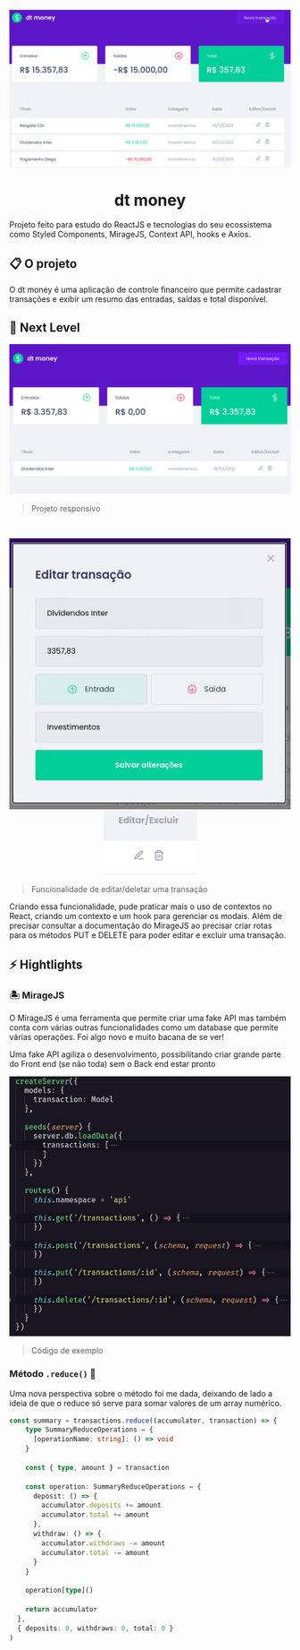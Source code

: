 <p align="center">
  <img src="./.github/project.gif" alt="Preview dt money">
</p>

<h1 align="center">dt money</h1>
Projeto feito para estudo do ReactJS e tecnologias do seu ecossistema como Styled Components, MirageJS, Context API, hooks e Axios.

## 📋 O projeto

O dt money é uma aplicação de controle financeiro que permite cadastrar transações e exibir um resumo das entradas, saídas e total disponível.

## 🚀 Next Level

<p align="center">
  <img src="./.github/responsive.gif" alt="Preview dt money responsive">
  <blockquote>Projeto responsivo</blockquote>
</p>

<br />
 
<p align="center">
  <img src="./.github/edit-delete-modal.png" alt="editar/deletar uma transação">
  <img src="./.github/edit-delete.png" alt="editar/deletar uma transação">
  <blockquote>Funcionalidade de editar/deletar uma transação</blockquote>

Criando essa funcionalidade, pude praticar mais o uso de contextos no React, criando um contexto e um hook para gerenciar os modais. Além de precisar consultar a documentação do MirageJS ao precisar criar rotas para os métodos PUT e DELETE para poder editar e excluir uma transação.

</p>

## ⚡ Hightlights

### 🏝 MirageJS

O MirageJS é uma ferramenta que permite criar uma fake API mas também conta com várias outras funcionalidades como um database que permite várias operações. Foi algo novo e muito bacana de se ver!

Uma fake API agiliza o desenvolvimento, possibilitando criar grande parte do Front end (se não toda) sem o Back end estar pronto

<img src="./.github/miragejs.png" alt="Código que cria uma fake api com MirageJS">

> Código de exemplo

### Método `.reduce()` 🤯
Uma nova perspectiva sobre o método foi me dada, deixando de lado a ideia de que o reduce só serve para somar valores de um array numérico.

```typescript
const summary = transactions.reduce((accumulator, transaction) => {
    type SummaryReduceOperations = {
      [operationName: string]: () => void
    }

    const { type, amount } = transaction

    const operation: SummaryReduceOperations = {
      deposit: () => {
        accumulator.deposits += amount
        accumulator.total += amount
      },
      withdraw: () => {
        accumulator.withdraws -= amount
        accumulator.total -= amount
      }
    }

    operation[type]()

    return accumulator
  },
  { deposits: 0, withdraws: 0, total: 0 }
)
```